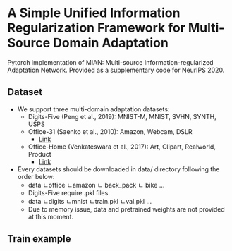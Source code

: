 # A Simple Unified Information Regularization Framework for Multi-Source Domain Adaptation

Pytorch implementation of MIAN: Multi-source Information-regularized Adaptation Network.
Provided as a supplementary code for NeurIPS 2020. 

## Dataset
- We support three multi-domain adaptation datasets: 
  - Digits-Five (Peng et al., 2019): MNIST-M, MNIST, SVHN, SYNTH, USPS
  - Office-31 (Saenko et al., 2010): Amazon, Webcam, DSLR
    - [Link](https://people.eecs.berkeley.edu/~jhoffman/domainadapt/#datasets_code)
  - Office-Home (Venkateswara et al., 2017): Art, Clipart, Realworld, Product
    - [Link](http://hemanthdv.org/OfficeHome-Dataset/)
- Every datasets should be downloaded in data/ directory following the order below:
  - data
    ㄴoffice
      ㄴamazon
        ㄴ back_pack
        ㄴ bike
        ...
  - Digits-Five require .pkl files. 
  - data
    ㄴdigits
      ㄴmnist
        ㄴtrain.pkl
        ㄴval.pkl
    ...
  - Due to memory issue, data and pretrained weights are not provided at this moment.

## Train example
  
